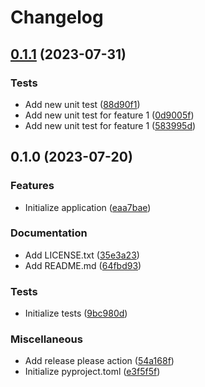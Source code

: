 # Changelog

## [0.1.1](https://github.com/Allda/release-demo/compare/v0.1.0...v0.1.1) (2023-07-31)


### Tests

* Add new unit test ([88d90f1](https://github.com/Allda/release-demo/commit/88d90f117a892ea83314f0c1d8f48604ed84ac2a))
* Add new unit test for feature 1 ([0d9005f](https://github.com/Allda/release-demo/commit/0d9005fa679bd7f7602e398b4e0899b2285bb25f))
* Add new unit test for feature 1 ([583995d](https://github.com/Allda/release-demo/commit/583995d29879036e3ff44e040996773efc37e137))

## 0.1.0 (2023-07-20)


### Features

* Initialize application ([eaa7bae](https://github.com/Allda/release-demo/commit/eaa7baed851ed6ac3c9a0faff19a9f6a14c4aa11))


### Documentation

* Add LICENSE.txt ([35e3a23](https://github.com/Allda/release-demo/commit/35e3a23629a0ebd2dbb382fcff40b2ec5071b140))
* Add README.md ([64fbd93](https://github.com/Allda/release-demo/commit/64fbd937577ffa018280d5f74ef1c2690bbd7fa9))


### Tests

* Initialize tests ([9bc980d](https://github.com/Allda/release-demo/commit/9bc980d0263fcbeb1bd0910d0a1db0651c7acb29))


### Miscellaneous

* Add release please action ([54a168f](https://github.com/Allda/release-demo/commit/54a168f1459f70a3b5d5a62bf0f20952e14a272f))
* Initialize pyproject.toml ([e3f5f5f](https://github.com/Allda/release-demo/commit/e3f5f5f26b53d6987ffe07607a317f18a0009843))
